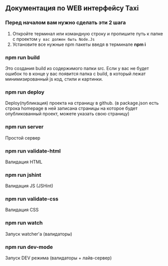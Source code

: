 Документация по WEB интерфейсу Taxi
-----------------------------------



### Перед началом вам нужно сделать эти 2 шага
1. Откройте терминал или командную строку и пропишите путь к папке с проектом `у вас должен быть Node.Js`
2. Установите все нужные npm пакеты введя в терминале **npm i** 


### npm run build
Это создания build из содержимого папки src. Если у вас не будет ошибок то в конце
у вас появится папка с build, в который лежат минимизированный js код, стили и картинки.

### npm run deploy
Deploy(публикация) проекта на страницу в github.
(в package.json есть строка homepage в ней записана страницы на которое будет 
опубликованный проект, можете указать свою страницу)

### npm run server
Простой сервер

### npm run validate-html
Валидация HTML

### npm run jshint
Валидация JS (JSHint)

### npm run validate-css
Валидация CSS

### npm run watch
Запуск watcher'а (валидаторы)

### npm run dev-mode
Запуск DEV режима (валидаторы + лайв-сервер)